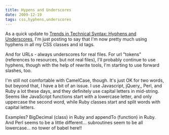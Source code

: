 ```yaml
---
title: Hypens and Underscores
date: 2009-12-19
tags: css,hyphens,underscores
---
```

As a quick update to [Trends in Technical Syntax: Hyphens and Underscores](http://www.docunext.com/blog/2009/07/trends-in-technical-syntax-hyphens-and-underscores.html), I'm just posting to say that I'm now pretty much using hyphens in all my CSS classes and id tags.

And for URLs - always underscores for real files. For url "tokens" (references to resources, but not real files), I'll probably continue to use hyphens, though with the help of rewrite tools, I'm starting to use forward slashes, too.

I'm still not comfortable with CamelCase, though. It's just OK for two words, but beyond that, I have a bit of an issue. I use Javascript, jQuery,, Perl, and Ruby a lot these days, and they definitely use capital letters in mid-string. Seems like JavaScript functions start with a lowercase letter, and only uppercase the second word, while Ruby classes start and split words with capital letters.

Examples? BigDecimal (class) in Ruby and appendTo (function) in Ruby. And Perl seems to be a little different... subroutines seem to be all lowercase... no tower of babel here!!

